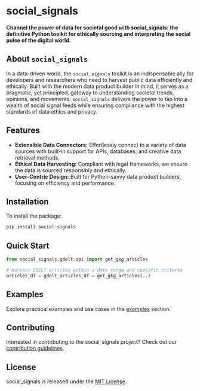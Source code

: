 # social_signals

**Channel the power of data for societal good with social_signals: the definitive Python toolkit for ethically sourcing and interpreting the social pulse of the digital world.**

## About `social_signals`

In a data-driven world, the `social_signals` toolkit is an indispensable ally for developers and researchers who need to harvest public data efficiently and ethically. Built with the modern data product builder in mind, it serves as a pragmatic, yet principled, gateway to understanding societal trends, opinions, and movements. `social_signals` delivers the power to tap into a wealth of social signal feeds while ensuring compliance with the highest standards of data ethics and privacy.

## Features

- **Extensible Data Connectors:** Effortlessly connect to a variety of data sources with built-in support for APIs, databases, and creative data retrieval methods.
- **Ethical Data Harvesting:** Compliant with legal frameworks, we ensure the data is sourced responsibly and ethically.
- **User-Centric Design:** Built for Python-savvy data product builders, focusing on efficiency and performance.

## Installation

To install the package:

```bash
pip install social-signals
```

## Quick Start

```python
from social_signals.gdelt.api import get_gkg_articles

# Harvest GDELT articles within a date range and specific criteria
articles_df = gdelt_articles_df = get_gkg_articles(..)
```

## Examples
Explore practical examples and use cases in the [examples](/examples/index.md) section.

## Contributing
Interested in contributing to the social_signals project? Check out our [contribution guidelines](/CONTRIBUTING.md).

## License
social_signals is released under the [MIT License](LICENSE).